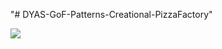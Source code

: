 "# DYAS-GoF-Patterns-Creational-PizzaFactory" 

![](https://github.com/Edwinguty2/TALLER_1_ARQUITECTURA/blob/main/FINALUMLTALLER1OK.drawio.png)

